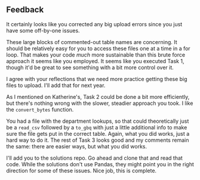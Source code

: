 ## Feedback

It certainly looks like you corrected any big upload errors since you just have some off-by-one issues. 

These large blocks of commented-out table names are concerning. It should be relatively easy for you to access these files
one at a time in a for loop. That makes your code *much* more sustainable than this brute force approach it seems like you
employed. It seems like you executed Task 1, though it'd be great to see something with a bit more control over it.

I agree with your reflections that we need more practice getting these big files to upload. I'll add that for next year. 

As I mentioned on Katherine's, Task 2 could be done a bit more efficiently, but there's nothing wrong with the slower, steadier approach you took. I like the 
`convert_bytes` function.

You had a file with the department lookups, so that could theoretically just be a `read_csv` followed by a `to_gbq` with just a little
additional info to make sure the file gets put in the correct table. Again, what you did works, just a hard way to do it. The rest of Task 3 looks good and 
my comments remain the same: there are easier ways, but what you did works.

I'll add you to the solutions repo. Go ahead and clone that and read that code. While the solutions don't use Pandas, they might point you in the
right direction for some of these issues. Nice job, this is complete. 


